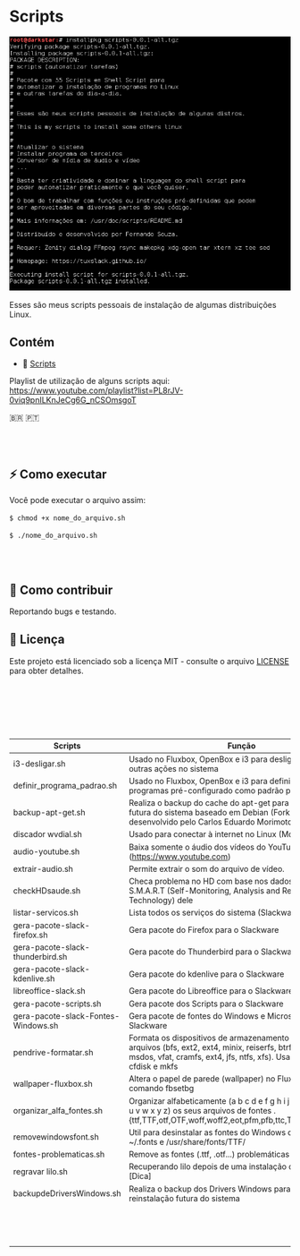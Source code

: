 # Scripts

![](https://github.com/tuxslack/scripts/blob/master/pacote%20scripts.png)


Esses são meus scripts pessoais de instalação de algumas distribuições Linux.

## Contém

- :scroll: [Scripts](Linux/Scripts/)

  
Playlist de utilização de alguns scripts aqui: https://www.youtube.com/playlist?list=PL8rJV-0viq9pnILKnJeCg6G_nCSOmsgoT

 🇧🇷 🇵🇹


<br><br>

 ## ⚡ Como executar

Você pode executar o arquivo assim:

`$ chmod +x nome_do_arquivo.sh`

`$ ./nome_do_arquivo.sh`


<br><br>

## 🤔 Como contribuir

Reportando bugs e testando.


## :memo: Licença 

Este projeto está licenciado sob a licença MIT - consulte o arquivo [LICENSE](LICENSE) para obter detalhes.

<br><br><br><br><br>



|    Scripts                           |                                                     Função                                                                  |
|--------------------------------------|-----------------------------------------------------------------------------------------------------------------------------|
|    i3-desligar.sh                    | Usado no Fluxbox, OpenBox e i3 para desligar, reiniciar e outras ações no sistema                                           |
|    definir_programa_padrao.sh        | Usado no Fluxbox, OpenBox e i3 para definir uma série de programas pré-configurado como padrão para o sistema               |
|    backup-apt-get.sh                 | Realiza o backup do cache do apt-get para uma instalação futura do sistema baseado em Debian (Fork do script desenvolvido pelo Carlos Eduardo Morimoto). |
|    discador wvdial.sh                | Usado para conectar à internet no Linux (Modem 3G)                                                                          |
|    audio-youtube.sh                  | Baixa somente o áudio dos vídeos do YouTube (https://www.youtube.com)                                                       |
|    extrair-audio.sh                  | Permite extrair o som do arquivo de vídeo.                                                                                  |
|    checkHDsaude.sh                   | Checa problema no HD com base nos dados da própria S.M.A.R.T  (Self-Monitoring, Analysis and Reporting Technology)  dele    |
|    listar-servicos.sh                | Lista todos os serviços do sistema (Slackware e derivados).                                                                 |
|    gera-pacote-slack-firefox.sh      | Gera pacote do Firefox para o Slackware                                                                                     |
|    gera-pacote-slack-thunderbird.sh  | Gera pacote do Thunderbird para o Slackware                                                                                 |
|    gera-pacote-slack-kdenlive.sh     | Gera pacote do kdenlive para o Slackware                                                                                    |
|    libreoffice-slack.sh              | Gera pacote do Libreoffice para o Slackware                                                                                 |
|    gera-pacote-scripts.sh            | Gera pacote dos Scripts para o Slackware                                                                                    |
|    gera-pacote-slack-Fontes-Windows.sh | Gera pacote de fontes do Windows e Microsoft Office para o Slackware                                                                         |
|    pendrive-formatar.sh              | Formata os dispositivos de armazenamento nos sistemas de arquivos (bfs, ext2, ext4, minix, reiserfs, btrfs, ext3, fat, msdos, vfat, cramfs, ext4, jfs, ntfs, xfs). Usa o dd, wipefs, cfdisk e mkfs                                                                                                       |
|    wallpaper-fluxbox.sh              | Altera o papel de parede (wallpaper) no Fluxbox usando o comando fbsetbg                                                    |
|    organizar_alfa_fontes.sh          | Organizar alfabeticamente (a b c d e f g h i j k l m n o p q r s t u v w x y z) os seus arquivos de fontes .{ttf,TTF,otf,OTF,woff,woff2,eot,pfm,pfb,ttc,TTC,afm,fon,FON}                            |
|    removewindowsfont.sh              | Util para desinstalar as fontes do Windows das pastas ~/.fonts e /usr/share/fonts/TTF/                                       |
|    fontes-problematicas.sh           | Remove as fontes (.ttf, .otf...) problemáticas do sistema                                                                   |
|    regravar lilo.sh                  | Recuperando lilo depois de uma instalação do Windows [Dica]                                                                 |
|    backupdeDriversWindows.sh         | Realiza o backup dos Drivers Windows para uma reinstalação futura do sistema                                                |
|      |                            |
|      |                            |
|      |                            |
|      |                            |
|      |                            |
|      |                            |
|      |                            |
|      |                            |
|      |                            |
|      |                            |
|      |                            |
|      |                            |
|      |                            |
|      |                            |

